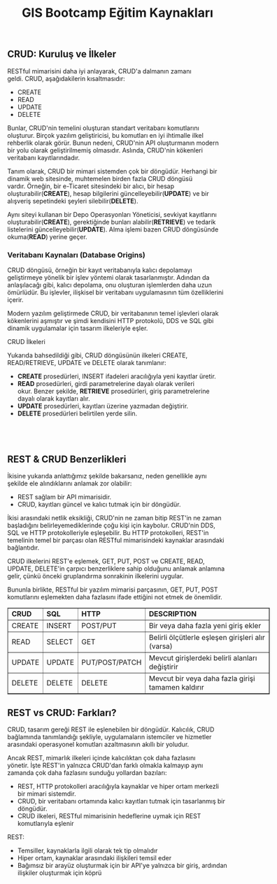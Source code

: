  <h1 align="center">GIS Bootcamp Eğitim Kaynakları</h1>
 <p align="center">
 <!-- <img src="./banner02.png"> -->
  <br />
</p>


<h2>CRUD: Kuruluş ve İlkeler</h2>

<p>RESTful mimarisini daha iyi anlayarak, CRUD&#39;a dalmanın zamanı geldi.&nbsp;CRUD, aşağıdakilerin kısaltmasıdır:</p>

<ul>
	<li>CREATE</li>
	<li>READ</li>
	<li>UPDATE</li>
	<li>DELETE</li>
</ul>

<p>Bunlar, CRUD&#39;nin temelini oluşturan standart veritabanı komutlarını oluşturur.&nbsp;Bir&ccedil;ok yazılım geliştiricisi, bu komutları en iyi ihtimalle ilkel rehberlik olarak g&ouml;r&uuml;r.&nbsp;Bunun nedeni, CRUD&#39;nin API oluşturmanın modern bir yolu olarak geliştirilmemiş olmasıdır.&nbsp;Aslında, CRUD&#39;nin k&ouml;kenleri veritabanı kayıtlarındadır.</p>

<p>Tanım olarak, CRUD bir mimari sistemden &ccedil;ok bir d&ouml;ng&uuml;d&uuml;r.&nbsp;Herhangi bir dinamik web sitesinde, muhtemelen birden fazla CRUD d&ouml;ng&uuml;s&uuml; vardır.&nbsp;&Ouml;rneğin, bir e-Ticaret sitesindeki bir alıcı, bir hesap oluşturabilir(<strong>CREATE</strong>), hesap bilgilerini g&uuml;ncelleyebilir(<strong>UPDATE</strong>) ve bir alışveriş sepetindeki şeyleri silebilir(<strong>DELETE</strong>).</p>

<p>Aynı siteyi kullanan bir Depo Operasyonları Y&ouml;neticisi, sevkiyat kayıtlarını oluşturabilir(<strong>CREATE</strong>), gerektiğinde bunları alabilir(<strong>RETRIEVE</strong>) ve tedarik listelerini g&uuml;ncelleyebilir(<strong>UPDATE</strong>).&nbsp;Alma işlemi bazen CRUD d&ouml;ng&uuml;s&uuml;nde okuma(<strong>READ</strong>)<strong> </strong>yerine ge&ccedil;er.</p>

<h3>Veritabanı Kaynaları (Database Origins)</h3>

<p>CRUD d&ouml;ng&uuml;s&uuml;, &ouml;rneğin bir kayıt veritabanıyla kalıcı depolamayı geliştirmeye y&ouml;nelik bir işlev y&ouml;ntemi olarak tasarlanmıştır.&nbsp;Adından da anlaşılacağı gibi, kalıcı depolama, onu oluşturan işlemlerden daha uzun &ouml;m&uuml;rl&uuml;d&uuml;r.&nbsp;Bu işlevler, ilişkisel bir veritabanı uygulamasının t&uuml;m &ouml;zelliklerini i&ccedil;erir.</p>

<p>Modern yazılım geliştirmede CRUD, bir veritabanının temel işlevleri olarak k&ouml;kenlerini aşmıştır ve şimdi kendisini HTTP protokol&uuml;, DDS ve SQL gibi dinamik uygulamalar i&ccedil;in tasarım ilkeleriyle eşler.</p>

<p>CRUD İlkeleri</p>

<p>Yukarıda bahsedildiği gibi, CRUD d&ouml;ng&uuml;s&uuml;n&uuml;n ilkeleri CREATE, READ/RETRIEVE, UPDATE ve DELETE olarak tanımlanır:</p>

<ul>
	<li><strong>CREATE</strong>&nbsp;prosed&uuml;rleri, INSERT ifadeleri aracılığıyla yeni kayıtlar &uuml;retir.</li>
	<li><strong>READ</strong>&nbsp;prosed&uuml;rleri, girdi parametrelerine dayalı olarak verileri okur.&nbsp;Benzer şekilde,&nbsp;<strong>RETRIEVE</strong>&nbsp;prosed&uuml;rleri, giriş parametrelerine dayalı olarak kayıtları alır.</li>
	<li><strong>UPDATE</strong>&nbsp;prosed&uuml;rleri, kayıtları &uuml;zerine yazmadan değiştirir.</li>
	<li><strong>DELETE</strong>&nbsp;prosed&uuml;rleri belirtilen yerde silin.</li>
</ul>

<h2>&nbsp;</h2>

<h2>REST &amp; CRUD Benzerlikleri</h2>

<p>İkisine yukarıda anlattığımız şekilde bakarsanız, neden genellikle aynı şekilde ele alındıklarını anlamak zor olabilir:</p>

<ul>
	<li>REST sağlam bir API mimarisidir.</li>
	<li>CRUD, kayıtları g&uuml;ncel ve kalıcı tutmak i&ccedil;in bir d&ouml;ng&uuml;d&uuml;r.</li>
</ul>

<p>İkisi arasındaki netlik eksikliği, CRUD&#39;nin ne zaman bitip REST&#39;in ne zaman başladığını belirleyemediklerinde &ccedil;oğu kişi i&ccedil;in kaybolur.&nbsp;CRUD&#39;nin DDS, SQL ve HTTP protokolleriyle eşleşebilir. Bu HTTP protokolleri, REST&#39;in temelinin temel bir par&ccedil;ası olan RESTful mimarisindeki kaynaklar arasındaki bağlantıdır.</p>

<p>CRUD ilkelerini REST&#39;e eşlemek, GET, PUT, POST ve CREATE, READ, UPDATE, DELETE&#39;in &ccedil;arpıcı benzerliklere sahip olduğunu anlamak anlamına gelir, &ccedil;&uuml;nk&uuml; &ouml;nceki gruplandırma sonrakinin ilkelerini uygular.</p>

<p>Bununla birlikte, RESTful bir yazılım mimarisi par&ccedil;asının, GET, PUT, POST komutlarını eşlemekten daha fazlasını ifade ettiğini not etmek de &ouml;nemlidir.</p>

<table border="1" cellpadding="1" cellspacing="1" style="width:600px">
	<tbody>
		<tr>
			<td><strong>CRUD</strong></td>
			<td><strong>SQL</strong></td>
			<td><strong>HTTP</strong></td>
			<td><strong>DESCRIPTION</strong></td>
		</tr>
		<tr>
			<td>CREATE</td>
			<td>INSERT</td>
			<td>POST/PUT</td>
			<td>Bir veya daha fazla yeni giriş ekler</td>
		</tr>
		<tr>
			<td>READ</td>
			<td>SELECT</td>
			<td>GET</td>
			<td>Belirli ölçütlerle eşleşen girişleri alır (varsa)</td>
		</tr>
		<tr>
			<td>UPDATE</td>
			<td>UPDATE</td>
			<td>PUT/POST/PATCH</td>
			<td>Mevcut girişlerdeki belirli alanları değiştirir</td>
		</tr>
		<tr>
			<td>DELETE</td>
			<td>DELETE</td>
			<td>DELETE</td>
			<td>Mevcut bir veya daha fazla girişi tamamen kaldırır</td>
		</tr>
	</tbody>
</table>

<h2>REST vs CRUD: Farkları?</h2>

<p>CRUD, tasarım gereği REST ile eşlenebilen bir d&ouml;ng&uuml;d&uuml;r.&nbsp;Kalıcılık, CRUD bağlamında tanımlandığı şekliyle, uygulamaların istemciler ve hizmetler arasındaki operasyonel komutları azaltmasının akıllı bir yoludur.</p>

<p>Ancak REST, mimarlık ilkeleri i&ccedil;inde kalıcılıktan &ccedil;ok daha fazlasını y&ouml;netir.&nbsp;İşte REST&#39;in yalnızca CRUD&#39;dan farklı olmakla kalmayıp aynı zamanda &ccedil;ok daha fazlasını sunduğu yollardan bazıları:</p>

<ul>
	<li>REST, HTTP protokolleri aracılığıyla kaynaklar ve hiper ortam merkezli bir mimari sistemdir.</li>
	<li>CRUD, bir veritabanı ortamında kalıcı kayıtları tutmak i&ccedil;in tasarlanmış bir d&ouml;ng&uuml;d&uuml;r.</li>
	<li>CRUD ilkeleri, RESTful mimarisinin hedeflerine uymak i&ccedil;in REST komutlarıyla eşlenir</li>
</ul>

<p>REST:</p>

<ul>
	<li>Temsiller, kaynaklarla ilgili olarak tek tip olmalıdır</li>
	<li>Hiper ortam, kaynaklar arasındaki ilişkileri temsil eder</li>
	<li>Bağımsız bir aray&uuml;z oluşturmak i&ccedil;in bir API&#39;ye yalnızca bir giriş, ardından ilişkiler oluşturmak i&ccedil;in k&ouml;pr&uuml;</li>
</ul>





